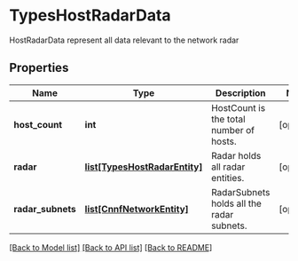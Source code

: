 # TypesHostRadarData

HostRadarData represent all data relevant to the network radar

## Properties
Name | Type | Description | Notes
------------ | ------------- | ------------- | -------------
**host_count** | **int** | HostCount is the total number of hosts.  | [optional] 
**radar** | [**list[TypesHostRadarEntity]**](TypesHostRadarEntity.md) | Radar holds all radar entities.  | [optional] 
**radar_subnets** | [**list[CnnfNetworkEntity]**](CnnfNetworkEntity.md) | RadarSubnets holds all the radar subnets.  | [optional] 

[[Back to Model list]](../README.md#documentation-for-models) [[Back to API list]](../README.md#documentation-for-api-endpoints) [[Back to README]](../README.md)



